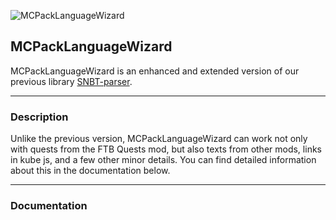 ![MCPackLanguageWizard](https://avatars.githubusercontent.com/u/150254116?s=200&v=4)

## MCPackLanguageWizard ##
MCPackLanguageWizard is an enhanced and extended version of our previous library [SNBT-parser](https://github.com/TWMhub/SNBT-parser "SNBT-reader GitHub Page").
***

### Description ###
Unlike the previous version, MCPackLanguageWizard can work not only with quests from the FTB Quests mod, but also texts from other mods, links in kube js, and a few other minor details. You can find detailed information about this in the documentation below.
***

### Documentation ###
